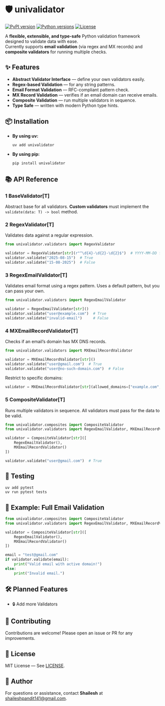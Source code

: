 # 🛡️ univalidator

[![PyPI version](https://img.shields.io/pypi/v/univalidator.svg)](https://pypi.org/project/univalidator/)
[![Python versions](https://img.shields.io/pypi/pyversions/univalidator.svg)](https://pypi.org/project/univalidator/)
[![License](https://img.shields.io/pypi/l/univalidator.svg)](https://github.com/shaileshpandit141/univalidator/blob/main/LICENSE)

A **flexible, extensible, and type-safe** Python validation framework designed to validate data with ease.  
Currently supports **email validation** (via regex and MX records) and **composite validators** for running multiple checks.

## ✨ Features

- **Abstract Validator Interface** — define your own validators easily.
- **Regex-based Validation** — for any string patterns.
- **Email Format Validation** — RFC-compliant pattern check.
- **MX Record Validation** — verifies if an email domain can receive emails.
- **Composite Validation** — run multiple validators in sequence.
- **Type Safe** — written with modern Python type hints.

## 📦 Installation

- **By using uv:**
  
    ```bash
    uv add univalidator
    ````

- **By using pip:**

    ```bash
    pip install univalidator
    ````

## 📚 API Reference

### **1️ BaseValidator[T]**

Abstract base for all validators.
**Custom validators** must implement the `validate(data: T) -> bool` method.

### **2️ RegexValidator[T]**

Validates data against a regular expression.

```python
from univalidator.validators import RegexValidator

validator = RegexValidator[str](r"^\d{4}-\d{2}-\d{2}$")  # YYYY-MM-DD format
validator.validate("2025-08-15")  # True
validator.validate("15-08-2025")  # False
```

### **3️ RegexEmailValidator[T]**

Validates email format using a regex pattern.
Uses a default pattern, but you can pass your own.

```python
from univalidator.validators import RegexEmailValidator

validator = RegexEmailValidator[str]()
validator.validate("user@example.com")  # True
validator.validate("invalid-email")     # False
```

### **4️ MXEmailRecordValidator[T]**

Checks if an email’s domain has MX DNS records.

```python
from univalidator.validators import MXEmailRecordValidator

validator = MXEmailRecordValidator[str]()
validator.validate("user@gmail.com")  # True
validator.validate("user@no-such-domain.com")  # False
```

Restrict to specific domains:

```python
validator = MXEmailRecordValidator[str](allowed_domains=["example.com", "gmail.com"])
```

### **5️ CompositeValidator[T]**

Runs multiple validators in sequence.
All validators must pass for the data to be valid.

```python
from univalidator.composites import CompositeValidator
from univalidator.validators import RegexEmailValidator, MXEmailRecordValidator

validator = CompositeValidator[str]([
    RegexEmailValidator(),
    MXEmailRecordValidator()
])

validator.validate("user@gmail.com")  # True
```

## 🧪 Testing

```bash
uv add pytest
uv run pytest tests
```

## 🌟 Example: Full Email Validation

```python
from univalidator.composites import CompositeValidator
from univalidator.validators import RegexEmailValidator, MXEmailRecordValidator

validator = CompositeValidator[str]([
    RegexEmailValidator(),
    MXEmailRecordValidator()
])

email = "test@gmail.com"
if validator.validate(email):
    print("Valid email with active domain!")
else:
    print("Invalid email.")
```

## 🛠️ Planned Features

- 🔒 Add more Validators

## 🤝 Contributing

Contributions are welcome! Please open an issue or PR for any improvements.

## 📜 License

MIT License — See [LICENSE](LICENSE).

## 👤 Author

For questions or assistance, contact **Shailesh** at [shaileshpandit141@gmail.com](mailto:shaileshpandit141@gmail.com).
